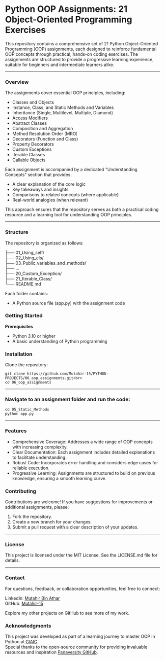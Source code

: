 # Python OOP Assignments: 21 Object-Oriented Programming Exercises
This repository contains a comprehensive set of 21 Python Object-Oriented Programming (OOP) assignments, each designed to reinforce fundamental OOP concepts through practical, hands-on coding exercises. The assignments are structured to provide a progressive learning experience, suitable for beginners and intermediate learners alike.

---

### Overview
The assignments cover essential OOP principles, including:
- Classes and Objects
- Instance, Class, and Static Methods and Variables
- Inheritance (Single, Multilevel, Multiple, Diamond)
- Access Modifiers
- Abstract Classes
- Composition and Aggregation
- Method Resolution Order (MRO)
- Decorators (Function and Class)
- Property Decorators
- Custom Exceptions
- Iterable Classes
- Callable Objects

Each assignment is accompanied by a dedicated "Understanding Concepts" section that provides:
- A clear explanation of the core logic
- Key takeaways and insights
- Comparisons to related concepts (where applicable)
- Real-world analogies (when relevant)

This approach ensures that the repository serves as both a practical coding resource and a learning tool for understanding OOP principles.

---

### Structure
The repository is organized as follows:<br>

├── 01_Using_self/<br>
├── 02_Using_cls/<br>
├── 03_Public_variables_and_methods/<br>
├── ...<br>
├── 20_Custom_Exception/<br>
├── 21_Iterable_Class/<br>
└── README.md<br>

Each folder contains:
- A Python source file (app.py) with the assignment code

### Getting Started
**Prerequisites**

- Python 3.10 or higher
- A basic understanding of Python programming

### Installation
Clone the repository:
```
git clone https://github.com/Mutahir-15/PYTHON-PROJECTS/06_oop_assignments.git<br>
cd 06_oop_assignments
```
---

### Navigate to an assignment folder and run the code:
```
cd 05_Static_Methods
python app.py
```

---


### Features

- Comprehensive Coverage: Addresses a wide range of OOP concepts with increasing complexity.
- Clear Documentation: Each assignment includes detailed explanations to facilitate understanding.
- Robust Code: Incorporates error handling and considers edge cases for reliable execution.
- Progressive Learning: Assignments are structured to build on previous knowledge, ensuring a smooth learning curve.


### Contributing
Contributions are welcome! If you have suggestions for improvements or additional assignments, please:
1. Fork the repository.
2. Create a new branch for your changes.
3. Submit a pull request with a clear description of your updates.

---

### License
This project is licensed under the MIT License. See the LICENSE.md file for details.

---

### Contact
For questions, feedback, or collaboration opportunities, feel free to connect:

LinkedIn: [Mutahir Bin Athar](https://www.linkedin.com/in/mutahir-bin-athar-516b15257/)<br>
GitHub: [Mutahir-15](https://github.com/Mutahir-15)

Explore my other projects on GitHub to see more of my work.

### Acknowledgments
This project was developed as part of a learning journey to master OOP in Python at [GIAIC](https://www.governorsindh.com/).<br> Special thanks to the open-source community for providing invaluable resources and inspiration [Panaversity GitHub](https://github.com/panaversity).

